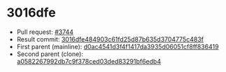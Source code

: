 # 3016dfe
- Pull request: [#3744](https://github.com/MarlinFirmware/Marlin/pull/3744)
- Result commit: [3016dfe484903c61fd25d87b635d3704775c483f](https://github.com/MarlinFirmware/Marlin/commit/3016dfe484903c61fd25d87b635d3704775c483f)
- First parent (mainline): [d0ac4541d3f4f1417da3935d06051cf8ff836419](https://github.com/MarlinFirmware/Marlin/commit/d0ac4541d3f4f1417da3935d06051cf8ff836419)
- Second parent (clone): [a0582267992db7c9f378ced03ded83291bf6edb4](https://github.com/MarlinFirmware/Marlin/commit/a0582267992db7c9f378ced03ded83291bf6edb4)
